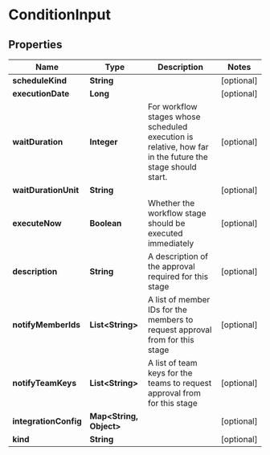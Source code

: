 

# ConditionInput


## Properties

| Name | Type | Description | Notes |
|------------ | ------------- | ------------- | -------------|
|**scheduleKind** | **String** |  |  [optional] |
|**executionDate** | **Long** |  |  [optional] |
|**waitDuration** | **Integer** | For workflow stages whose scheduled execution is relative, how far in the future the stage should start. |  [optional] |
|**waitDurationUnit** | **String** |  |  [optional] |
|**executeNow** | **Boolean** | Whether the workflow stage should be executed immediately |  [optional] |
|**description** | **String** | A description of the approval required for this stage |  [optional] |
|**notifyMemberIds** | **List&lt;String&gt;** | A list of member IDs for the members to request approval from for this stage |  [optional] |
|**notifyTeamKeys** | **List&lt;String&gt;** | A list of team keys for the teams to request approval from for this stage |  [optional] |
|**integrationConfig** | **Map&lt;String, Object&gt;** |  |  [optional] |
|**kind** | **String** |  |  [optional] |



